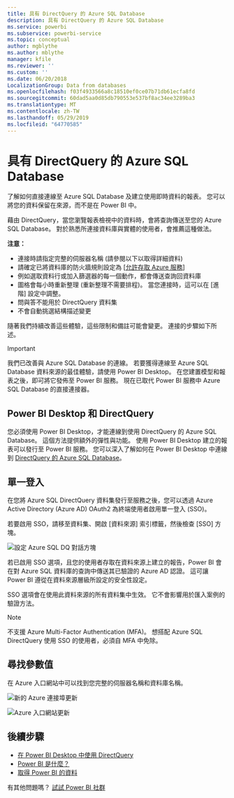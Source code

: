 ```yaml
---
title: 具有 DirectQuery 的 Azure SQL Database
description: 具有 DirectQuery 的 Azure SQL Database
ms.service: powerbi
ms.subservice: powerbi-service
ms.topic: conceptual
author: mgblythe
ms.author: mblythe
manager: kfile
ms.reviewer: ''
ms.custom: ''
ms.date: 06/20/2018
LocalizationGroup: Data from databases
ms.openlocfilehash: f03f4933566a8c18510ef0ce07b71db61ecfa8fd
ms.sourcegitcommit: 60dad5aa0d85db790553e537bf8ac34ee3289ba3
ms.translationtype: MT
ms.contentlocale: zh-TW
ms.lasthandoff: 05/29/2019
ms.locfileid: "64770585"
---
```

# <a name="azure-sql-database-with-directquery"></a>具有 DirectQuery 的 Azure SQL Database

了解如何直接連線至 Azure SQL Database 及建立使用即時資料的報表。 您可以將您的資料保留在來源，而不是在 Power BI 中。

藉由 DirectQuery，當您瀏覽報表檢視中的資料時，會將查詢傳送至您的 Azure SQL Database。 對於熟悉所連接資料庫與實體的使用者，會推薦這種做法。

**注意：**

* 連接時請指定完整的伺服器名稱 (請參閱以下以取得詳細資料)
* 請確定已將資料庫的防火牆規則設定為 [[允許存取 Azure 服務](https://msdn.microsoft.com/library/azure/ee621782.aspx)]
* 例如選取資料行或加入篩選器的每一個動作，都會傳送查詢回資料庫
* 圖格會每小時重新整理 (重新整理不需要排程)。 當您連接時，這可以在 [進階] 設定中調整。
* 問與答不能用於 DirectQuery 資料集
* 不會自動挑選結構描述變更

隨著我們持續改善這些體驗，這些限制和備註可能會變更。 連接的步驟如下所述。

> [!Important]
> 我們已改善與 Azure SQL Database 的連線。  若要獲得連線至 Azure SQL Database 資料來源的最佳體驗，請使用 Power BI Desktop。  在您建置模型和報表之後，即可將它發佈至 Power BI 服務。  現在已取代 Power BI 服務中 Azure SQL Database 的直接連接器。

## <a name="power-bi-desktop-and-directquery"></a>Power BI Desktop 和 DirectQuery

您必須使用 Power BI Desktop，才能連線到使用 DirectQuery 的 Azure SQL Database。 這個方法提供額外的彈性與功能。 使用 Power BI Desktop 建立的報表可以發行至 Power BI 服務。 您可以深入了解如何在 Power BI Desktop 中連線到 [ DirectQuery 的 Azure SQL Database](desktop-use-directquery.md)。

## <a name="single-sign-on"></a>單一登入

在您將 Azure SQL DirectQuery 資料集發行至服務之後，您可以透過 Azure Active Directory (Azure AD) OAuth2 為終端使用者啟用單一登入 (SSO)。

若要啟用 SSO，請移至資料集、開啟 [資料來源]  索引標籤，然後檢查 [SSO] 方塊。

![設定 Azure SQL DQ 對話方塊](media/service-azure-sql-database-with-direct-connect/sso-dialog.png)

若已啟用 SSO 選項，且您的使用者存取在資料來源上建立的報告，Power BI 會在對 Azure SQL 資料庫的查詢中傳送其已驗證的 Azure AD 認證。 這可讓 Power BI 遵從在資料來源層級所設定的安全性設定。

SSO 選項會在使用此資料來源的所有資料集中生效。 它不會影響用於匯入案例的驗證方法。

> [!Note]
> 不支援 Azure Multi-Factor Authentication (MFA)。 想搭配 Azure SQL DirectQuery 使用 SSO 的使用者，必須自 MFA 中免除。

## <a name="finding-parameter-values"></a>尋找參數值

在 Azure 入口網站中可以找到您完整的伺服器名稱和資料庫名稱。

![新的 Azure 連接埠更新](media/service-azure-sql-database-with-direct-connect/azureportnew_update.png)

![Azure 入口網站更新](media/service-azure-sql-database-with-direct-connect/azureportal_update.png)

## <a name="next-steps"></a>後續步驟

* [在 Power BI Desktop 中使用 DirectQuery](desktop-use-directquery.md)  
* [Power BI 是什麼？](power-bi-overview.md)  
* [取得 Power BI 的資料](service-get-data.md)  

有其他問題嗎？ [試試 Power BI 社群](http://community.powerbi.com/)

